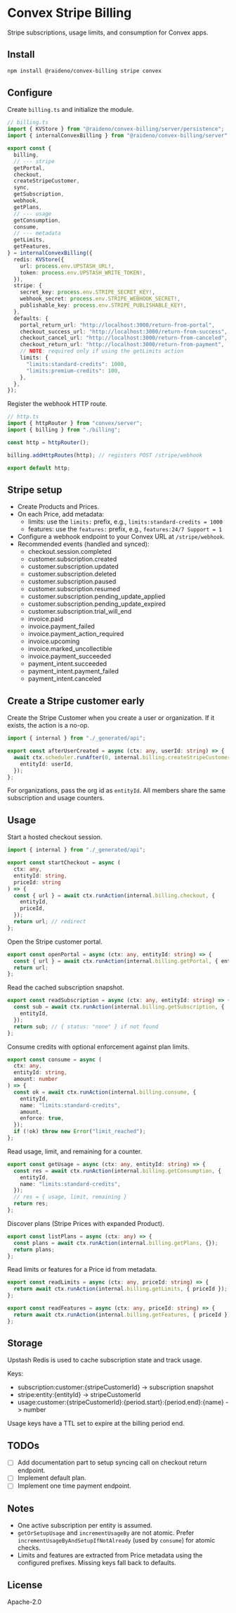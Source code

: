# Convex Stripe Billing

Stripe subscriptions, usage limits, and consumption for Convex apps.

## Install

```bash
npm install @raideno/convex-billing stripe convex
```

## Configure

Create `billing.ts` and initialize the module.

```ts
// billing.ts
import { KVStore } from "@raideno/convex-billing/server/persistence";
import { internalConvexBilling } from "@raideno/convex-billing/server";

export const {
  billing,
  // --- stripe
  getPortal,
  checkout,
  createStripeCustomer,
  sync,
  getSubscription,
  webhook,
  getPlans,
  // --- usage
  getConsumption,
  consume,
  // --- metadata
  getLimits,
  getFeatures,
} = internalConvexBilling({
  redis: KVStore({
    url: process.env.UPSTASH_URL!,
    token: process.env.UPSTASH_WRITE_TOKEN!,
  }),
  stripe: {
    secret_key: process.env.STRIPE_SECRET_KEY!,
    webhook_secret: process.env.STRIPE_WEBHOOK_SECRET!,
    publishable_key: process.env.STRIPE_PUBLISHABLE_KEY!,
  },
  defaults: {
    portal_return_url: "http://localhost:3000/return-from-portal",
    checkout_success_url: "http://localhost:3000/return-from-success",
    checkout_cancel_url: "http://localhost:3000/return-from-canceled",
    checkout_return_url: "http://localhost:3000/return-from-payment",
    // NOTE: required only if using the getLimits action
    limits: {
      "limits:standard-credits": 1000,
      "limits:premium-credits": 100,
    },
  },
});
```

Register the webhook HTTP route.

```ts
// http.ts
import { httpRouter } from "convex/server";
import { billing } from "./billing";

const http = httpRouter();

billing.addHttpRoutes(http); // registers POST /stripe/webhook

export default http;
```

## Stripe setup

- Create Products and Prices.
- On each Price, add metadata:
  - limits: use the `limits:` prefix, e.g., `limits:standard-credits = 1000`
  - features: use the `features:` prefix, e.g., `features:24/7 Support = 1`
- Configure a webhook endpoint to your Convex URL at `/stripe/webhook`.
- Recommended events (handled and synced):
  - checkout.session.completed
  - customer.subscription.created
  - customer.subscription.updated
  - customer.subscription.deleted
  - customer.subscription.paused
  - customer.subscription.resumed
  - customer.subscription.pending_update_applied
  - customer.subscription.pending_update_expired
  - customer.subscription.trial_will_end
  - invoice.paid
  - invoice.payment_failed
  - invoice.payment_action_required
  - invoice.upcoming
  - invoice.marked_uncollectible
  - invoice.payment_succeeded
  - payment_intent.succeeded
  - payment_intent.payment_failed
  - payment_intent.canceled

## Create a Stripe customer early

Create the Stripe Customer when you create a user or organization. If it exists,
the action is a no-op.

```ts
import { internal } from "./_generated/api";

export const afterUserCreated = async (ctx: any, userId: string) => {
  await ctx.scheduler.runAfter(0, internal.billing.createStripeCustomer, {
    entityId: userId,
  });
};
```

For organizations, pass the org id as `entityId`. All members share the same
subscription and usage counters.

## Usage

Start a hosted checkout session.

```ts
import { internal } from "./_generated/api";

export const startCheckout = async (
  ctx: any,
  entityId: string,
  priceId: string
) => {
  const { url } = await ctx.runAction(internal.billing.checkout, {
    entityId,
    priceId,
  });
  return url; // redirect
};
```

Open the Stripe customer portal.

```ts
export const openPortal = async (ctx: any, entityId: string) => {
  const { url } = await ctx.runAction(internal.billing.getPortal, { entityId });
  return url;
};
```

Read the cached subscription snapshot.

```ts
export const readSubscription = async (ctx: any, entityId: string) => {
  const sub = await ctx.runAction(internal.billing.getSubscription, {
    entityId,
  });
  return sub; // { status: "none" } if not found
};
```

Consume credits with optional enforcement against plan limits.

```ts
export const consume = async (
  ctx: any,
  entityId: string,
  amount: number
) => {
  const ok = await ctx.runAction(internal.billing.consume, {
    entityId,
    name: "limits:standard-credits",
    amount,
    enforce: true,
  });
  if (!ok) throw new Error("limit_reached");
};
```

Read usage, limit, and remaining for a counter.

```ts
export const getUsage = async (ctx: any, entityId: string) => {
  const res = await ctx.runAction(internal.billing.getConsumption, {
    entityId,
    name: "limits:standard-credits",
  });
  // res = { usage, limit, remaining }
  return res;
};
```

Discover plans (Stripe Prices with expanded Product).

```ts
export const listPlans = async (ctx: any) => {
  const plans = await ctx.runAction(internal.billing.getPlans, {});
  return plans;
};
```

Read limits or features for a Price id from metadata.

```ts
export const readLimits = async (ctx: any, priceId: string) => {
  return await ctx.runAction(internal.billing.getLimits, { priceId });
};

export const readFeatures = async (ctx: any, priceId: string) => {
  return await ctx.runAction(internal.billing.getFeatures, { priceId });
};
```

## Storage

Upstash Redis is used to cache subscription state and track usage.

Keys:
- subscription:customer:{stripeCustomerId} -> subscription snapshot
- stripe:entity:{entityId} -> stripeCustomerId
- usage:customer:{stripeCustomerId}:{period.start}:{period.end}:{name} -> number

Usage keys have a TTL set to expire at the billing period end.

## TODOs

- [ ] Add documentation part to setup syncing call on checkout return endpoint.
- [ ] Implement default plan.
- [ ] Implement one time payment endpoint.

## Notes

- One active subscription per entity is assumed.
- `getOrSetupUsage` and `incrementUsageBy` are not atomic. Prefer
  `incrementUsageByAndSetupIfNotAlready` (used by `consume`) for atomic checks.
- Limits and features are extracted from Price metadata using the configured
  prefixes. Missing keys fall back to defaults.

## License

Apache-2.0